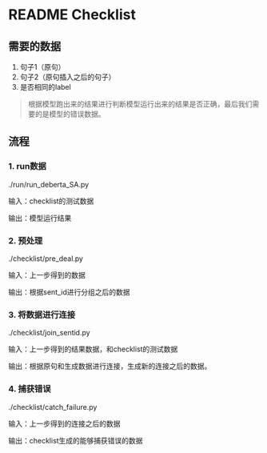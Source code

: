 # README Checklist

## 需要的数据

1. 句子1（原句）
2. 句子2（原句插入之后的句子）
3. 是否相同的label

> 根据模型跑出来的结果进行判断模型运行出来的结果是否正确，最后我们需要的是模型的错误数据。

## 流程

### 1. run数据

./run/run_deberta_SA.py

输入：checklist的测试数据

输出：模型运行结果

### 2. 预处理

./checklist/pre_deal.py

输入：上一步得到的数据

输出：根据sent_id进行分组之后的数据

### 3. 将数据进行连接

./checklist/join_sentid.py

输入：上一步得到的结果数据，和checklist的测试数据

输出：根据原句和生成数据进行连接，生成新的连接之后的数据。

### 4. 捕获错误

./checklist/catch_failure.py

输入：上一步得到的连接之后的数据

输出：checklist生成的能够捕获错误的数据